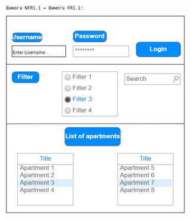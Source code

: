     Вимога NFR1.1 = Вимога FR1.1:
![WireFrameDesign1](https://github.com/oleksandrblazhko/ai204-plaksivij/blob/ai204-plaksivij_with_laboratory_work_3/1-SoftwareRequirements/1.4-FuncNonFuncRequirements/1.4.4-NFRUserInterfaceOUTPUT/WireFrameDesign1.jpg)
